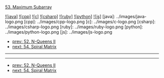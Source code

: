 [53. Maximum Subarray](https://leetcode.com/problems/maximum-subarray/)

[![java]](../java/053-maximum-subarray.md)
[![cpp]](../cpp/053-maximum-subarray.md)
[![c]](../c/053-maximum-subarray.md)
[![csharp]](../csharp/053-maximum-subarray.md)
[![ruby]](../ruby/053-maximum-subarray.md)
[![python]](../python/053-maximum-subarray.md)
[![js]](../js/053-maximum-subarray.md)
[java]: ../images/java-logo.png
[cpp]: ../images/cpp-logo.png
[c]: ../images/c-logo.png
[csharp]: ../images/csharp-logo.png
[ruby]: ../images/ruby-logo.png
[python]: ../images/python-logo.png
[js]: ../images/js-logo.png

- [prev: 52. N-Queens II](052-n-queens-ii.md)
- [next: 54. Spiral Matrix](054-spiral-matrix.md)

---


---

- [prev: 52. N-Queens II](052-n-queens-ii.md)
- [next: 54. Spiral Matrix](054-spiral-matrix.md)
